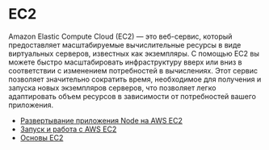 # EC2

Amazon Elastic Compute Cloud (EC2) — это веб-сервис, который предоставляет масштабируемые вычислительные ресурсы в виде виртуальных серверов, известных как экземпляры. С помощью EC2 вы можете быстро масштабировать инфраструктуру вверх или вниз в соответствии с изменением потребностей в вычислениях. Этот сервис позволяет значительно сократить время, необходимое для получения и запуска новых экземпляров серверов, что позволяет легко адаптировать объем ресурсов в зависимости от потребностей вашего приложения.

- [Развертывание приложения Node на AWS EC2](https://youtu.be/oHAQ3TzUTro)
- [Запуск и работа с AWS EC2](https://cs.fyi/guide/up-and-running-with-aws-ec2)
- [Основы EC2](https://cloudcasts.io/course/ec2-essentials)
